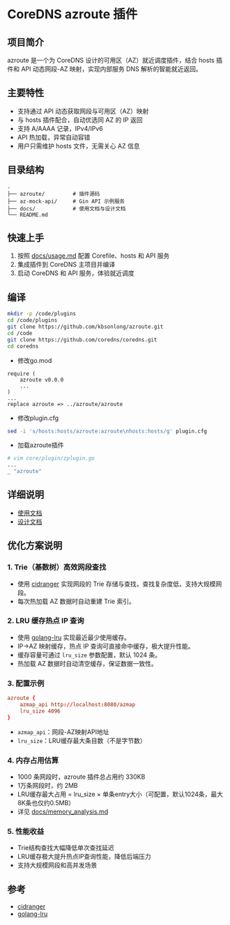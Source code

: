 # CoreDNS azroute 插件

## 项目简介
azroute 是一个为 CoreDNS 设计的可用区（AZ）就近调度插件，结合 hosts 插件和 API 动态网段-AZ 映射，实现内部服务 DNS 解析的智能就近返回。

## 主要特性
- 支持通过 API 动态获取网段与可用区（AZ）映射
- 与 hosts 插件配合，自动优选同 AZ 的 IP 返回
- 支持 A/AAAA 记录，IPv4/IPv6
- API 热加载，异常自动容错
- 用户只需维护 hosts 文件，无需关心 AZ 信息

## 目录结构
```
.
├── azroute/         # 插件源码
├── az-mock-api/     # Gin API 示例服务
├── docs/            # 使用文档与设计文档
└── README.md
```

## 快速上手
1. 按照 [docs/usage.md](docs/usage.md) 配置 Corefile、hosts 和 API 服务
2. 集成插件到 CoreDNS 主项目并编译
3. 启动 CoreDNS 和 API 服务，体验就近调度

## 编译

```bash
mkdir -p /code/plugins
cd /code/plugins
git clone https://github.com/kbsonlong/azroute.git
cd /code
git clone https://github.com/coredns/coredns.git
cd coredns
```

- 修改go.mod

```text
require (
    azroute v0.0.0
    ...
)
...
replace azroute => ../azroute/azroute

```

- 修改plugin.cfg

```bash
sed -i 's/hosts:hosts/azroute:azroute\nhosts:hosts/g' plugin.cfg
```

- 加载azroute插件

```bash
# vim core/plugin/zplugin.go
...
_ "azroute"

```


## 详细说明
- [使用文档](docs/usage.md)
- [设计文档](docs/design.md)

## 优化方案说明

### 1. Trie（基数树）高效网段查找
- 使用 [cidranger](https://github.com/yl2chen/cidranger) 实现网段的 Trie 存储与查找，查找复杂度低，支持大规模网段。
- 每次热加载 AZ 数据时自动重建 Trie 索引。

### 2. LRU 缓存热点 IP 查询
- 使用 [golang-lru](https://github.com/hashicorp/golang-lru) 实现最近最少使用缓存。
- IP->AZ 映射缓存，热点 IP 查询可直接命中缓存，极大提升性能。
- 缓存容量可通过 `lru_size` 参数配置，默认 1024 条。
- 热加载 AZ 数据时自动清空缓存，保证数据一致性。

### 3. 配置示例

```conf
azroute {
    azmap_api http://localhost:8080/azmap
    lru_size 4096
}
```
- `azmap_api`：网段-AZ映射API地址
- `lru_size`：LRU缓存最大条目数（不是字节数）

### 4. 内存占用估算
- 1000 条网段时，azroute 插件总占用约 330KB
- 1万条网段时，约 2MB
- LRU缓存最大占用 = lru_size × 单条entry大小（可配置，默认1024条，最大8K条也仅约0.5MB）
- 详见 [docs/memory_analysis.md](docs/memory_analysis.md)

### 5. 性能收益
- Trie结构查找大幅降低单次查找延迟
- LRU缓存极大提升热点IP查询性能，降低后端压力
- 支持大规模网段和高并发场景

## 参考
- [cidranger](https://github.com/yl2chen/cidranger)
- [golang-lru](https://github.com/hashicorp/golang-lru)